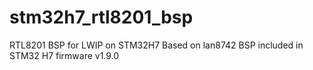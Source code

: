 # stm32h7_rtl8201_bsp
RTL8201 BSP for LWIP on STM32H7
Based on lan8742 BSP included in STM32 H7 firmware v1.9.0